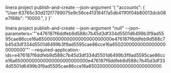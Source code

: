 linera project publish-and-create --json-argument '{ "accounts": {
        "User:63765c30d212f7789075e9c56ce413164f7a5db411f0f04b80013dcb08e7f88b": "10000.",
    } }'


linera project publish-and-create --json-argument "null" --json-parameters='"'e476187f6ddfeb9d588c7b45d3df334d5501d6499b3f9ad5595cae86cce16a65000000000000000000000000e476187f6ddfeb9d588c7b45d3df334d5501d6499b3f9ad5595cae86cce16a65020000000000000000000000'"' --required-application-ids=e476187f6ddfeb9d588c7b45d3df334d5501d6499b3f9ad5595cae86cce16a65000000000000000000000000e476187f6ddfeb9d588c7b45d3df334d5501d6499b3f9ad5595cae86cce16a65020000000000000000000000
